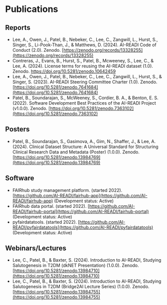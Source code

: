 # Publications

## Reports

- Lee, A., Owen, J., Patel, B., Nebeker, C., Lee, C., Zangwill, L., Hurst, S., Singer, S., Li-Pook-Than, J., & Matthews, D. (2024). AI-READI Code of Conduct (2.0). Zenodo. [https://zenodo.org/records/13328255](https://zenodo.org/records/13328255)
- Contreras, J., Evans, B., Hurst, S., Patel, B., Mcweeney, S., Lee, C., & Lee, A. (2024). License terms for reusing the AI-READI dataset (1.0). Zenodo. [https://doi.org/10.5281/zenodo.10642459 ](https://doi.org/10.5281/zenodo.10642459)
- Lee, A., Owen, J., Patel, B., Nebeker, C., Lee, C., Zangwill, L., Hurst, S., & Singer, S. (2023). AI-READI Steering Committee Charter (1.0). Zenodo. [https://doi.org/10.5281/zenodo.7641684](https://doi.org/10.5281/zenodo.7641684)
- Patel, B., Soundarajan, S., McWeeney, S., Cordier, B. A., & Benton, E. S. (2022). Software Development Best Practices of the AI-READI Project (v1.0.0). Zenodo. [https://doi.org/10.5281/zenodo.7363102](https://doi.org/10.5281/zenodo.7363102)

## Posters

- Patel, B., Soundarajan, S., Gasimova, A., Gim, N., Shaffer, J., & Lee, A. (2024). Clinical Dataset Structure: A Universal Standard for Structuring Clinical Research Data and Metadata (Poster) (1.0.0). Zenodo. [https://doi.org/10.5281/zenodo.13984769](https://doi.org/10.5281/zenodo.13984769)

## Software

- FAIRhub study management platform. (started 2022). [https://github.com/AI-READI/fairhub-app](https://github.com/AI-READI/fairhub-app) (Development status: Active)
- FAIRhub data portal. (started 2022). [https://github.com/AI-READI/fairhub-portal](https://github.com/AI-READI/fairhub-portal) (Development status: Active)
- pyfairdatatools. (started 2022). [https://github.com/AI-READI/pyfairdatatools](https://github.com/AI-READI/pyfairdatatools) (Development status: Active)

## Webinars/Lectures

- Lee, C., Patel, B., & Baxter, S. (2024). Introduction to AI-READI, Studying Salutogenesis in T2DM (dkNET Presentation) (1.0.0). Zenodo. [https://doi.org/10.5281/zenodo.13984710](https://doi.org/10.5281/zenodo.13984710)
- Lee, C., Patel, B., & Baxter, S. (2024). Introduction to AI-READI, Studying Salutogenesis in T2DM (Bridge2AI Lecture Series) (1.0.0). Zenodo. [https://doi.org/10.5281/zenodo.13984755](https://doi.org/10.5281/zenodo.13984755)
